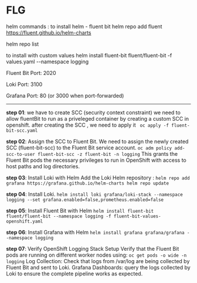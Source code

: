 # FLG

helm commands :
to install helm - fluent bit
helm repo add fluent https://fluent.github.io/helm-charts

helm repo list

to install with custom values
helm install fluent-bit fluent/fluent-bit -f values.yaml --namespace logging

Fluent Bit
Port: 2020

Loki
Port: 3100

Grafana
Port: 80 (or 3000 when port-forwarded)

***************************************************************************************

**step 01**: we have to create SCC (security context constraint) 
         we need to allow fluentBit to run as a priveleged container by creating a custom SCC in openshift.
         after creating the SCC , we need to apply it 
        ` oc apply -f fluent-bit-scc.yaml`

**step 02**: Assign the SCC to Fluent Bit.
         We need to assign the newly created SCC (fluent-bit-scc) to the Fluent Bit service account.
         `oc adm policy add-scc-to-user fluent-bit-scc -z fluent-bit -n logging`
         This grants the Fluent Bit pods the necessary privileges to run in OpenShift with access to host paths and log directories.

**step 03**: Install Loki with Helm
         Add the Loki Helm repository : 
         `helm repo add grafana https://grafana.github.io/helm-charts
         helm repo update`

**step 04**: Install Loki.
         `helm install loki grafana/loki-stack --namespace logging --set grafana.enabled=false,prometheus.enabled=false`

**step 05**: Install Fluent Bit with Helm
         `helm install fluent-bit fluent/fluent-bit --namespace logging -f fluent-bit-values-openshift.yaml`

**step 06**: Install Grafana with Helm
         `helm install grafana grafana/grafana --namespace logging`

**step 07**: Verify OpenShift Logging Stack Setup
         Verify that the Fluent Bit pods are running on different worker nodes using:
         `oc get pods -o wide -n logging`
         Log Collection:
         Check that logs from /var/log are being collected by Fluent Bit and sent to Loki.
         Grafana Dashboards:
         query the logs collected by Loki to ensure the complete pipeline works as expected.




